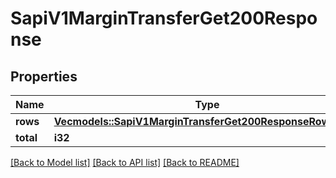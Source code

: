 # SapiV1MarginTransferGet200Response

## Properties

Name | Type | Description | Notes
------------ | ------------- | ------------- | -------------
**rows** | [**Vec<models::SapiV1MarginTransferGet200ResponseRowsInner>**](_sapi_v1_margin_transfer_get_200_response_rows_inner.md) |  | 
**total** | **i32** |  | 

[[Back to Model list]](../README.md#documentation-for-models) [[Back to API list]](../README.md#documentation-for-api-endpoints) [[Back to README]](../README.md)


